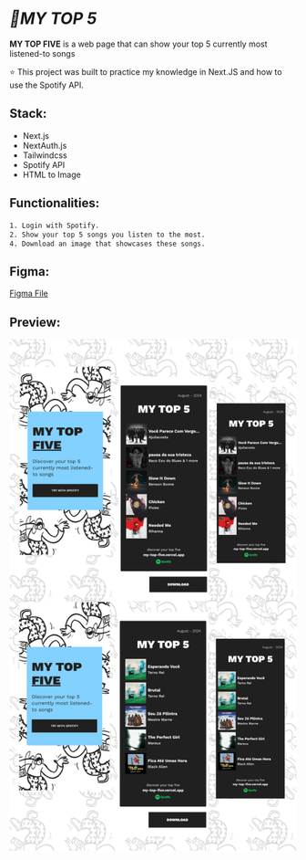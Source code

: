 # *🎷MY TOP 5*

**MY TOP FIVE** is a web page that can show your top 5 currently most listened-to songs

⭐ This project was built to practice my knowledge in Next.JS and how to use the Spotify API.

## **Stack**:
- Next.js
- NextAuth.js
- Tailwindcss
- Spotify API
- HTML to Image

## **Functionalities**:
    1. Login with Spotify.
    2. Show your top 5 songs you listen to the most.
    4. Download an image that showcases these songs.

## **Figma**:
[Figma File](https://www.figma.com/file/CunoE7jRbASCHbfYQU2wVe/MY-TOP-FIVE?type=design&node-id=0%3A1&mode=design&t=x2cTm2bSUT9t2Inb-1)


## **Preview:**
![App Screenshot](https://raw.githubusercontent.com/NataliaFrancisca/github-readme-images/main/%5Bproject%5D%20-%20my%20top%20five%20-%20v2.1.png)
